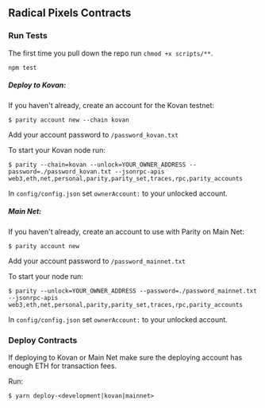 ## Radical Pixels Contracts

### Run Tests

The first time you pull down the repo run `chmod +x scripts/**`.

```
npm test
```

##### Deploy to Kovan:

If you haven't already, create an account for the Kovan testnet:

```
$ parity account new --chain kovan
```

Add your account password to `/password_kovan.txt`

To start your Kovan node run:

```
$ parity --chain=kovan --unlock=YOUR_OWNER_ADDRESS --password=./password_kovan.txt --jsonrpc-apis web3,eth,net,personal,parity,parity_set,traces,rpc,parity_accounts
```

In `config/config.json` set `ownerAccount:` to your unlocked account.

##### Main Net:

If you haven't already, create an account to use with Parity on Main Net:

```
$ parity account new
```

Add your account password to `/password_mainnet.txt`

To start your node run:

```
$ parity --unlock=YOUR_OWNER_ADDRESS --password=./password_mainnet.txt --jsonrpc-apis web3,eth,net,personal,parity,parity_set,traces,rpc,parity_accounts
```

In `config/config.json` set `ownerAccount:` to your unlocked account.

### Deploy Contracts

If deploying to Kovan or Main Net make sure the deploying account has enough ETH for transaction fees.

Run:
```
$ yarn deploy-<development|kovan|mainnet>
```
